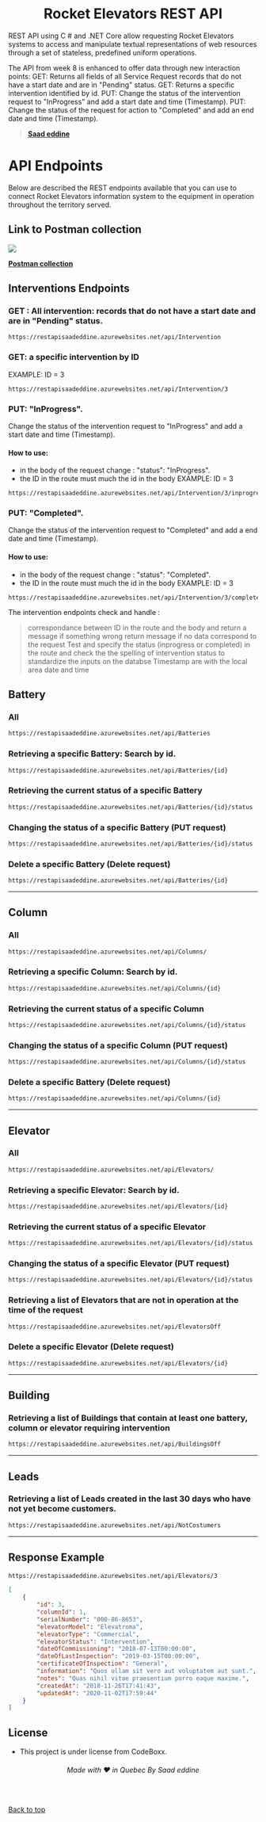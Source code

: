 <h1 align="center"> Rocket Elevators REST API </h1>

REST API using C # and .NET Core allow requesting Rocket Elevators systems to access and manipulate textual representations of web resources through a set of stateless, predefined uniform operations.

The API from week 8 is enhanced to offer data through new interaction points:
GET: Returns all fields of all Service Request records that do not have a start date and are in "Pending" status.
GET: Returns a specific intervention identified by id.
PUT: Change the status of the intervention request to "InProgress" and add a start date and time (Timestamp).
PUT: Change the status of the request for action to "Completed" and add an end date and time (Timestamp).

> **[Saad eddine](https://github.com/saadeddinne)**

# API Endpoints

Below are described the REST endpoints available that you can use to connect Rocket Elevators information system to the equipment in operation throughout the territory served.

## Link to Postman collection

![](PostmanCollection.gif)

**[Postman collection](https://www.getpostman.com/collections/2a3b2ac3213c8b56c686)**

## Interventions Endpoints

### GET : All intervention: records that do not have a start date and are in "Pending" status.

```ssh
https://restapisaadeddine.azurewebsites.net/api/Intervention
```

### GET: a specific intervention by ID

EXAMPLE: ID = 3

```ssh
https://restapisaadeddine.azurewebsites.net/api/Intervention/3
```

### PUT: "InProgress".

Change the status of the intervention request to "InProgress" and add a start date and time (Timestamp).</br>

#### How to use:

- in the body of the request change : "status": "InProgress".
- the ID in the route must much the id in the body
  EXAMPLE: ID = 3

```ssh
https://restapisaadeddine.azurewebsites.net/api/Intervention/3/inprogress
```

### PUT: "Completed".

Change the status of the intervention request to "Completed" and add a end date and time (Timestamp).</br>

#### How to use:

- in the body of the request change : "status": "Completed".
- the ID in the route must much the id in the body
  EXAMPLE: ID = 3

```ssh
https://restapisaadeddine.azurewebsites.net/api/Intervention/3/completed
```

The intervention endpoints check and handle :

> correspondance between ID in the route and the body and return a message if something wrong
> return message if no data correspond to the request
> Test and specify the status (inprogress or completed) in the route and check the the spelling of intervention status to standardize the inputs on the databse
> Timestamp are with the local area date and time

## Battery

### All

```html
https://restapisaadeddine.azurewebsites.net/api/Batteries
```

### Retrieving a specific Battery: Search by id.

```html
https://restapisaadeddine.azurewebsites.net/api/Batteries/{id}
```

### Retrieving the current status of a specific Battery

```html
https://restapisaadeddine.azurewebsites.net/api/Batteries/{id}/status
```

### Changing the status of a specific Battery (PUT request)

```html
https://restapisaadeddine.azurewebsites.net/api/Batteries/{id}/status
```

### Delete a specific Battery (Delete request)

```html
https://restapisaadeddine.azurewebsites.net/api/Batteries/{id}
```

<hr>

## Column

### All

```html
https://restapisaadeddine.azurewebsites.net/api/Columns/
```

### Retrieving a specific Column: Search by id.

```html
https://restapisaadeddine.azurewebsites.net/api/Columns/{id}
```

### Retrieving the current status of a specific Column

```html
https://restapisaadeddine.azurewebsites.net/api/Columns/{id}/status
```

### Changing the status of a specific Column (PUT request)

```html
https://restapisaadeddine.azurewebsites.net/api/Columns/{id}/status
```

### Delete a specific Battery (Delete request)

```html
https://restapisaadeddine.azurewebsites.net/api/Columns/{id}
```

<hr>

## Elevator

### All

```html
https://restapisaadeddine.azurewebsites.net/api/Elevators/
```

### Retrieving a specific Elevator: Search by id.

```html
https://restapisaadeddine.azurewebsites.net/api/Elevators/{id}
```

### Retrieving the current status of a specific Elevator

```html
https://restapisaadeddine.azurewebsites.net/api/Elevators/{id}/status
```

### Changing the status of a specific Elevator (PUT request)

```html
https://restapisaadeddine.azurewebsites.net/api/Elevators/{id}/status
```

### Retrieving a list of Elevators that are not in operation at the time of the request

```html
https://restapisaadeddine.azurewebsites.net/api/ElevatorsOff
```

### Delete a specific Elevator (Delete request)

```html
https://restapisaadeddine.azurewebsites.net/api/Elevators/{id}
```

<hr>

## Building

### Retrieving a list of Buildings that contain at least one battery, column or elevator requiring intervention

```html
https://restapisaadeddine.azurewebsites.net/api/BuildingsOff
```

<hr>

## Leads

### Retrieving a list of Leads created in the last 30 days who have not yet become customers.

```html
https://restapisaadeddine.azurewebsites.net/api/NotCostumers
```

<hr>

## Response Example

```html
https://restapisaadeddine.azurewebsites.net/api/Elevators/3
```

```json
[
	{
		"id": 3,
		"columnId": 1,
		"serialNumber": "000-86-8653",
		"elevatorModel": "Elevatroma",
		"elevatorType": "Commercial",
		"elevatorStatus": "Intervention",
		"dateOfCommissioning": "2018-07-13T00:00:00",
		"dateOfLastInspection": "2019-03-15T00:00:00",
		"certificateOfInspection": "General",
		"information": "Quos ullam sit vero aut voluptatem aut sunt.",
		"notes": "Quas nihil vitae praesentium porro eaque maxime.",
		"createdAt": "2018-11-26T17:41:43",
		"updatedAt": "2020-11-02T17:59:44"
	}
]
```

## License

- This project is under license from CodeBoxx.

<h6 align="center">Made with ❤️ in Quebec By Saad eddine</h6>

&#xa0;

<a href="#top">Back to top</a>
